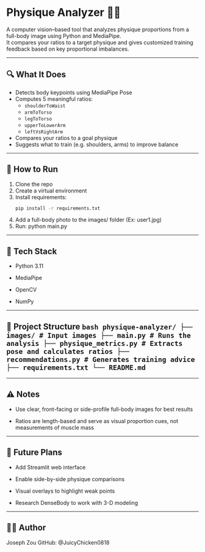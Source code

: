 # Physique Analyzer 🏋️‍♂️

A computer vision–based tool that analyzes physique proportions from a full-body image using Python and MediaPipe.  
It compares your ratios to a target physique and gives customized training feedback based on key proportional imbalances.

---

## 🔍 What It Does

- Detects body keypoints using MediaPipe Pose
- Computes 5 meaningful ratios:
  - `shoulderToWaist`
  - `armToTorso`
  - `legToTorso`
  - `upperToLowerArm`
  - `leftVsRightArm`
- Compares your ratios to a goal physique
- Suggests what to train (e.g. shoulders, arms) to improve balance

---

## 🚀 How to Run

1. Clone the repo  
2. Create a virtual environment  
3. Install requirements:
   ```bash
   pip install -r requirements.txt
4. Add a full-body photo to the images/ folder (Ex: user1.jpg)
5. Run:
    python main.py

---

## 🧠 Tech Stack

- Python 3.11

- MediaPipe

- OpenCV

- NumPy

---

## 📁 Project Structure ```bash physique-analyzer/ ├── images/ # Input images ├── main.py # Runs the analysis ├── physique_metrics.py # Extracts pose and calculates ratios ├── recommendations.py # Generates training advice ├── requirements.txt └── README.md ```

---

## ⚠️ Notes

- Use clear, front-facing or side-profile full-body images for best results

- Ratios are length-based and serve as visual proportion cues, not measurements of muscle mass

---

## 📌 Future Plans

- Add Streamlit web interface

- Enable side-by-side physique comparisons

- Visual overlays to highlight weak points

- Research DenseBody to work with 3-D modeling

---

## 🙋‍♂️ Author
Joseph Zou
GitHub: @JuicyChicken0818